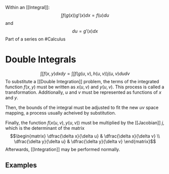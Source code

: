 Within an [[Integral]]:$$
\int f(g(x))g'(x)dx=f(u)du
$$and $$du=g'(x)dx$$Part of a series on #Calculus 

# Double Integrals
$$\int\int f(x,y)dxdy=\int\int f(g(u,v), h(u,v))j(u,v)dudv$$To substitute a [[Double Integration]] problem, the terms of the integrated function $f(x,y)$ must be written as $x(u,v)$ and $y(u,v)$. This process is called a transformation. Additionally, $u$ and $v$ must be represented as functions of $x$ and $y$. 

Then, the bounds of the integral must be adjusted to fit the new $uv$ space mapping, a process usually acheived by substitution. 

Finally, the function $f(x(u,v), y(u,v))$ must be multiplied by the [[Jacobian]] $j$, which is the determinant of the matrix 
$$\begin{matrix} \dfrac{\delta x}{\delta u} & \dfrac{\delta x}{\delta v} \\ \dfrac{\delta y}{\delta u}  & \dfrac{\delta y}{\delta v} \end{matrix}$$Afterwards, [[Integration]] may be performed normally.

## Examples